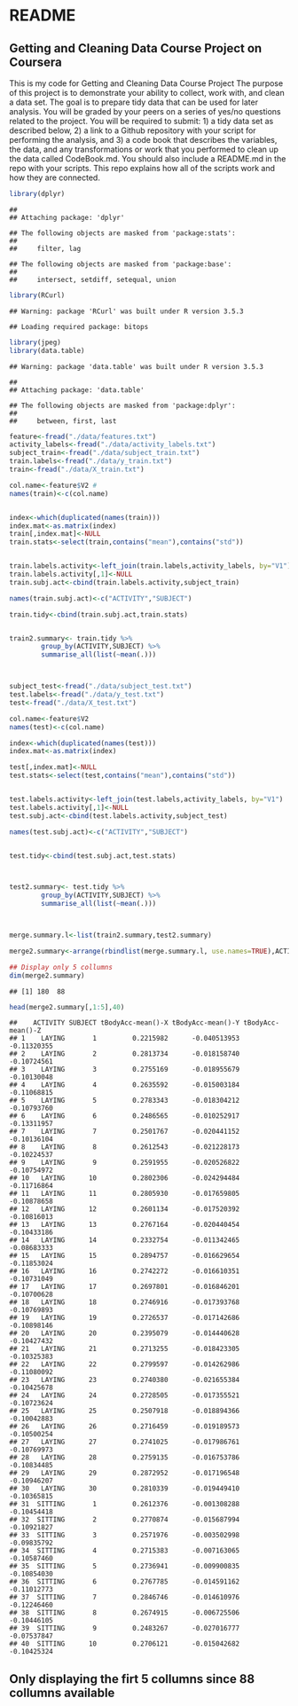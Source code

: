 README
================

Getting and Cleaning Data Course Project on Coursera
----------------------------------------------------

This is my code for Getting and Cleaning Data Course Project The purpose of this project is to demonstrate your ability to collect, work with, and clean a data set. The goal is to prepare tidy data that can be used for later analysis. You will be graded by your peers on a series of yes/no questions related to the project. You will be required to submit: 1) a tidy data set as described below, 2) a link to a Github repository with your script for performing the analysis, and 3) a code book that describes the variables, the data, and any transformations or work that you performed to clean up the data called CodeBook.md. You should also include a README.md in the repo with your scripts. This repo explains how all of the scripts work and how they are connected.

``` r
library(dplyr)
```

    ## 
    ## Attaching package: 'dplyr'

    ## The following objects are masked from 'package:stats':
    ## 
    ##     filter, lag

    ## The following objects are masked from 'package:base':
    ## 
    ##     intersect, setdiff, setequal, union

``` r
library(RCurl)
```

    ## Warning: package 'RCurl' was built under R version 3.5.3

    ## Loading required package: bitops

``` r
library(jpeg)
library(data.table)
```

    ## Warning: package 'data.table' was built under R version 3.5.3

    ## 
    ## Attaching package: 'data.table'

    ## The following objects are masked from 'package:dplyr':
    ## 
    ##     between, first, last

``` r
feature<-fread("./data/features.txt") 
activity_labels<-fread("./data/activity_labels.txt") 
subject_train<-fread("./data/subject_train.txt") 
train.labels<-fread("./data/y_train.txt") 
train<-fread("./data/X_train.txt") 

col.name<-feature$V2 #
names(train)<-c(col.name) 


index<-which(duplicated(names(train)))
index.mat<-as.matrix(index)
train[,index.mat]<-NULL  
train.stats<-select(train,contains("mean"),contains("std"))


train.labels.activity<-left_join(train.labels,activity_labels, by="V1")
train.labels.activity[,1]<-NULL 
train.subj.act<-cbind(train.labels.activity,subject_train)

names(train.subj.act)<-c("ACTIVITY","SUBJECT")

train.tidy<-cbind(train.subj.act,train.stats)


train2.summary<- train.tidy %>%
        group_by(ACTIVITY,SUBJECT) %>%
        summarise_all(list(~mean(.)))



subject_test<-fread("./data/subject_test.txt")
test.labels<-fread("./data/y_test.txt") 
test<-fread("./data/X_test.txt") 

col.name<-feature$V2 
names(test)<-c(col.name) 

index<-which(duplicated(names(test)))
index.mat<-as.matrix(index)

test[,index.mat]<-NULL  
test.stats<-select(test,contains("mean"),contains("std"))


test.labels.activity<-left_join(test.labels,activity_labels, by="V1") 
test.labels.activity[,1]<-NULL 
test.subj.act<-cbind(test.labels.activity,subject_test) 

names(test.subj.act)<-c("ACTIVITY","SUBJECT") 


test.tidy<-cbind(test.subj.act,test.stats) 



test2.summary<- test.tidy %>%
        group_by(ACTIVITY,SUBJECT) %>%
        summarise_all(list(~mean(.)))



merge.summary.l<-list(train2.summary,test2.summary)

merge2.summary<-arrange(rbindlist(merge.summary.l, use.names=TRUE),ACTIVITY,SUBJECT)

## Display only 5 collumns
dim(merge2.summary)
```

    ## [1] 180  88

``` r
head(merge2.summary[,1:5],40)
```

    ##    ACTIVITY SUBJECT tBodyAcc-mean()-X tBodyAcc-mean()-Y tBodyAcc-mean()-Z
    ## 1    LAYING       1         0.2215982      -0.040513953       -0.11320355
    ## 2    LAYING       2         0.2813734      -0.018158740       -0.10724561
    ## 3    LAYING       3         0.2755169      -0.018955679       -0.10130048
    ## 4    LAYING       4         0.2635592      -0.015003184       -0.11068815
    ## 5    LAYING       5         0.2783343      -0.018304212       -0.10793760
    ## 6    LAYING       6         0.2486565      -0.010252917       -0.13311957
    ## 7    LAYING       7         0.2501767      -0.020441152       -0.10136104
    ## 8    LAYING       8         0.2612543      -0.021228173       -0.10224537
    ## 9    LAYING       9         0.2591955      -0.020526822       -0.10754972
    ## 10   LAYING      10         0.2802306      -0.024294484       -0.11716864
    ## 11   LAYING      11         0.2805930      -0.017659805       -0.10878658
    ## 12   LAYING      12         0.2601134      -0.017520392       -0.10816013
    ## 13   LAYING      13         0.2767164      -0.020440454       -0.10433186
    ## 14   LAYING      14         0.2332754      -0.011342465       -0.08683333
    ## 15   LAYING      15         0.2894757      -0.016629654       -0.11853024
    ## 16   LAYING      16         0.2742272      -0.016610351       -0.10731049
    ## 17   LAYING      17         0.2697801      -0.016846201       -0.10700628
    ## 18   LAYING      18         0.2746916      -0.017393768       -0.10769893
    ## 19   LAYING      19         0.2726537      -0.017142686       -0.10898146
    ## 20   LAYING      20         0.2395079      -0.014440628       -0.10427432
    ## 21   LAYING      21         0.2713255      -0.018423305       -0.10325383
    ## 22   LAYING      22         0.2799597      -0.014262986       -0.11080092
    ## 23   LAYING      23         0.2740380      -0.021655384       -0.10425678
    ## 24   LAYING      24         0.2728505      -0.017355521       -0.10723624
    ## 25   LAYING      25         0.2507918      -0.018894366       -0.10042883
    ## 26   LAYING      26         0.2716459      -0.019189573       -0.10500254
    ## 27   LAYING      27         0.2741025      -0.017986761       -0.10769973
    ## 28   LAYING      28         0.2759135      -0.016753786       -0.10834485
    ## 29   LAYING      29         0.2872952      -0.017196548       -0.10946207
    ## 30   LAYING      30         0.2810339      -0.019449410       -0.10365815
    ## 31  SITTING       1         0.2612376      -0.001308288       -0.10454418
    ## 32  SITTING       2         0.2770874      -0.015687994       -0.10921827
    ## 33  SITTING       3         0.2571976      -0.003502998       -0.09835792
    ## 34  SITTING       4         0.2715383      -0.007163065       -0.10587460
    ## 35  SITTING       5         0.2736941      -0.009900835       -0.10854030
    ## 36  SITTING       6         0.2767785      -0.014591162       -0.11012773
    ## 37  SITTING       7         0.2846746      -0.014610976       -0.12246460
    ## 38  SITTING       8         0.2674915      -0.006725506       -0.10446105
    ## 39  SITTING       9         0.2483267      -0.027016777       -0.07537847
    ## 40  SITTING      10         0.2706121      -0.015042682       -0.10425324

Only displaying the firt 5 collumns since 88 collumns available
---------------------------------------------------------------
